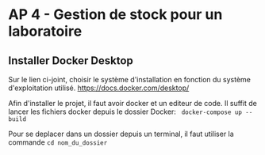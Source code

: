 <h1>AP 4 - Gestion de stock pour un laboratoire</h1>

<h2>Installer Docker Desktop</h2>

Sur le lien ci-joint, choisir le système d'installation en fonction du système d'exploitation utilisé.
https://docs.docker.com/desktop/

Afin d'installer le projet, il faut avoir docker et un editeur de code.
Il suffit de lancer les fichiers docker depuis le dossier Docker:
``` docker-compose up --build```

Pour se deplacer dans un dossier depuis un terminal, il faut utiliser la commande 
```cd nom_du_dossier```
